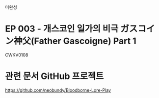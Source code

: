 미완성

# EP 003 -  개스코인 일가의 비극 ガスコイン神父(Father Gascoigne) Part 1

CWKV0108

# 관련 문서 GitHub 프로젝트

https://github.com/neobundy/Bloodborne-Lore-Play

